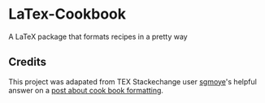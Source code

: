 # LaTex-Cookbook
A LaTeX package that formats recipes in a pretty way



## Credits 
This project was adapated from TEX Stackechange user [sgmoye](https://tex.stackexchange.com/users/11131/sgmoye)'s helpful answer on a [post about cook book formatting](https://tex.stackexchange.com/questions/366229/an-aesthetically-pleasing-recipe-book-template).   
